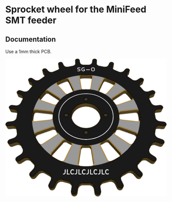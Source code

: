 # Sprocket wheel for the MiniFeed SMT feeder #

## Documentation ##

Use a 1mm thick PCB.

![](https://github.com/SG-O/MiniFeedDriveWheel/blob/master/Doc/MiniFeedDriveWheel.png?raw=true)
